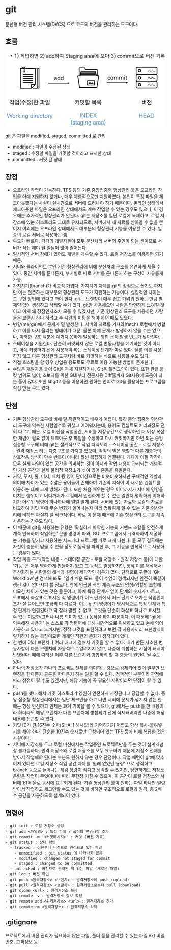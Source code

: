 # git

분산형 버전 관리 시스템(DVCS) 으로 코드의 버전을 관리하는 도구이다.


## 흐름
![](image_git_flow.png)

git 은 파일을 modified, staged, committed 로 관리
- modified : 파일이 수정된 상태
- staged : 수정할 파일을 커밋할 것이라고 표시한 상태
- committed : 커밋 된 상태


## 장점
- 오프라인 작업이 가능하다. TFS 등의 기존 중앙집중형 형상관리 툴은 오프라인 작업을 아예 지원하지 않거나, 매우 제한적으로만 지원하였다. 본인이 특정 파일을 체크아웃했다는 사실이 실시간으로 서버에 드러나야 하기 때문이다. 온라인 상태에서 체크아웃한 파일은 오프라인 상태에서도 계속 작업할 수 있는 경우도 있으나, 이 경우에는 추가적인 형상관리가 안된다. git는 저장소를 일단 로컬에 복제하고, 로컬 저장소에 있는 히스토리도 그대로 유지되므로, 서버에서 새 자료를 받아올 수 없을 뿐이지 이외에는 오프라인 상태에서도 대부분의 형상관리 기능을 이용할 수 있다. 일종의 로컬 서버로 작용하는 셈.
- 속도가 빠르다. 각각의 개발자들이 모두 분산처리 서버의 주인이 되는 셈이므로 서버가 직접 해야 될 일들이 많이 줄어든다.
- 일시적인 서버 장애가 있어도 개발을 계속할 수 있다. 로컬 저장소를 이용하면 되기 때문.
- 서버와 클라이언트 뿐인 기존 형상관리에 비해 분산처리 구조를 유연하게 세울 수 있다. 중간 서버를 둔다든지, 부서별로 따로 서버를 둔다든지 하는 구성이 자유롭게 가능.
- 가지치기(branch)가 비교적 가볍다. 가지치기 자체를 git의 장점으로 꼽기도 하지만 이는 현존하는 대부분의 형상관리 도구가 지원하는 기능이다. 실질적인 차이는 그 구현 방법에 있다고 봐야 한다. git는 브랜칭이 매우 쉽고 가벼워 원하는 만큼 별 제약 없이 생성하고 삭제할 수가 있다. git만 사용해오던 사람은 당연하게 느껴질 것이고 이게 왜 장점인지조차 모를 수 있겠지만, 기존 형상관리 도구를 사용하던 사람들은 브랜칭 하나 하려고 수 시간의 미팅을 해야 하던 때도 있었다.
- 병합(merge)에서 문제가 덜 발생한다. 서버의 자료를 가져와(fetch) 로컬에서 병합하고 이를 다시 올리는 형태이기 때문. 물론 아예 문제가 발생하지 않을 수는 없으나, 이러한 구조 덕분에 예기치 못하게 발생하는 병합 문제 발생 빈도가 낮아진다.
- 스테이징을 지원한다. 단순히 커밋되지 않은 로컬 변동사항을 얘기하는 것이 아니고, 아예 커밋하기 전에 사용해야 하는 스테이징 단계가 따로 있다. 물론 이를 사용하지 않고 다른 형상관리 도구처럼 바로 커밋하는 식으로 사용할 수도 있다.
- 직접 호스팅을 할 경우 상업용 용도로도 무료로 이용 가능한 방법이 존재한다.
- 수많은 개발자용 툴이 Git을 자체 지원하거나, Git용 플러그인이 있다. 또한 관련 툴킷 범위도 넓어, 초보자를 위한 GUI부터 전문자용 Diff툴까지 Git사용에 도움이 되는 툴이 많다. 또한 libgit2 등을 이용하면 원하는 언어로 Git을 활용하는 프로그램을 직접 만들 수도 있다.



## 단점
- 기존 형상관리 도구에 비해 덜 직관적이고 배우기 어렵다. 특히 중앙 집중형 형상관리 도구에 익숙한 사람일수록 귀찮고 어려워지는데, 용어도 컨셉트도 처리과정도 전혀 다르기 때문. 로컬 머신을 작업공간, 서버를 저장공간으로 생각하면 더 이상 복잡한 개념이 필요 없이 체크아웃 후 파일을 수정하고 다시 커밋하기만 하면 되는 중앙집중형 도구에 비해 git는 설계적으로 작업 디렉토리 - 스테이징 공간 - 로컬 저장소 - 원격 저장소 라는 다층구조를 가지고 있으며, 각각의 맡은 역할과 다른 계층과의 상호작용 방식이 단순 반복이 아니라 훨씬 복잡하게 연결된다. 게다가 이들 각각이 모두 실제 파일이 있는 공간을 의미하는 것이 아니라 작업 내용이 관리되는 개념적인 가상 공간과 실제 물리적 저장소가 섞여 있어 혼동을 유발한다.
- 커밋, 푸시, 풀, 머지, 페치 등 영어 단어상으로는 비슷비슷하지만 구체적인 역할과 의미에 차이가 있는 수많은 용어들이 존재하며 기존의 지식이 이 새로운 컨셉트를 이용하는 데에 크게 방해가 된다. 또한 처음 배우는 경우 어디까지가 서버에 영향을 미치는 행위이고 어디까지가 로컬에서 안전하게 할 수 있는 일인지 명확하게 이해하기가 어려워 명령어 하나하나에 벌벌 떨게 된다. 서버에 있는 자료와 로컬의 자료를 비교하여 커밋 후에 무슨 변화가 일어나는지 미리 명확하게 알 수 있는 기존 형상관리에 비하면 확실히 덜 직관적이다. 바로 이 문제 때문에 기존 형상관리 도구를 계속 사용하는 경우도 많다.
- 이 때문에 git을 사용하는 유형은 '확실하게 파악한 기능의 커맨드 조합을 안전하게 계속 반복하며 작업하는' 콘솔 명령어 파와, GUI 프로그램에서 규격화하여 제공하는 기능을 맡기고 사용하는 서드파티 프로그램 파로 크게 나뉜다. 둘 모두 결국에는 자신이 충분히 믿을 수 있을 정도로 동작을 파악한 후, 그 기능을 반복적으로 사용하는 경우가 많다.
- 작업 계층 구조(작업 내용 - 스테이징 공간 - 로컬 저장소 - 원격 저장소 등)에 대한 '기능' 은 매우 명확하게 만들어져 있고 그 동작도 일정하지만, 정작 이를 해석해서 추상화하는 사람들의 해석과 설명이 제각각인 경우가 많다. 단적으로 구글에 'Git Workflow'만 검색해 봐도, '알기 쉬운 도표' 들이 수없이 검색되지만 완전히 똑같이 생긴 것이 없다시피 할 정도다. 앞에 언급한 작업 계층 구조의 명칭-역할의 조합에 미묘한 차이가 있는 것은 물론이고, 아예 특정 단계가 없어 단계의 숫자가 다르고, 도표에서 화살표로 표시된 각 명령어가 어느 단계에서 어느 단계로 오가는 작업인지조차 잘 뜯어보면 조금씩 다 다르다. 이는 git의 명령어가 명시적으로 특정 단계와 특정 단계가 연결된다고 딱 잘라 말할 수 없고, 그것을 단순히 화살표 하나로 표시할 수 없는 미묘한(그러나 나름 의미가 있는) 동작을 하기 때문이다. 이 때문에 'git에 익숙해진 사용자' 는 스스로 각 명령어에 대해 체감적으로 이해하고 있고 손에 익어 사용하고 있다고 느끼지만, 정작 그것을 표현하려고 보면 각 사용자끼리 표현방식이 일치하지 않는 복잡미묘한 개개인 직관의 문화가 정착되어 있다.
- 한 번에 여러 브랜치나 여러 태그에 걸쳐서 커밋을 할 수 없다. 내가 만든 사소한 변동사항이 다른 브랜치에 자동적으로 알려지지 않고, 나중에 취합하는 시점이 돼서야 반영된다. 때에 따라선 이후 다른 브랜치와 병합하려 할 때 충돌의 원인이 될 수도 있다.
- 하나의 저장소가 하나의 프로젝트 전체를 의미하는 것으로 강제되어 있어 일부만 브랜칭을 한다든지 클론을 한다든지 하는 일을 할 수 없다. 정책적인 부분이라 관점에 따라 장점이 될 수도 있겠지만, 해당 기능이 꼭 필요한 사람이라면 단점이 될 수 있다.
- push를 했다 해서 커밋 히스토리가 영원히 안전하게 저장된다고 장담할 수 없다. 중앙 집중형 형상관리에서는 일단 체크인을 하고 나면 서버에 문제가 생기지 않는 한에는 항상 안전하고 언제든 과거 기록을 볼 수 있으나, git에서는 push를 한 내용이라 하더라도 해당 브랜치가 다른 브랜치에 병합되기 전에 삭제돼버리면 나중에 해당 내용에 접근할 수 없다.
- 커밋 ID가 긴 16진수 숫자(SHA-1 해시값)라 기억하기가 어렵고 항상 복사-붙여넣기를 해야 한다. 단순한 10진수 숫자로만 구성되어 있는 TFS 등에 비해 복잡한 것은 사실이다.
- 서버에 저장소를 두고 로컬 머신에서는 작업중인 프로젝트만을 두는 것이 설계개념상 불가능하다. 원격 저장소와 로컬 저장소를 모두 요구하기 때문에 저장소 전체를 받아서 작업해야 된다는 부분도 원하지 않는 경우 단점이다. 작업 패턴이 git에 맞추어져 있다면 로컬 저장소 작업 공간 자체를 '원래 없었던 용량' 으로 생각하고 branch 등으로 늘어나는 체감 용량이 작다고 생각할 수 있지만, 당연하게도 저장소 용량은 작업이 무엇이냐에 따라 무한정 커질 수 있으며, 이 공간이 로컬 저장소와 서버에 1:1 비율로 동시에 요구되게 된다. 기존 형상관리 툴이 원하는 파일 하나만 덜렁 받아서 작업하고 체크인할 수도 있는 것에 비하면 구조적으로 로컬과 원격, 총 2배수 공간을 사용하도록 설계되어 있다.


## 명령어
```
- git init : 로컬 저장소 생성
- git add <파일명> : 특정 파일 / 폴더의 변경사항 추가
- git commit -m '<커밋메시지>' : 커밋 (버전 기록)
- git status : 상태 확인
  - tracked : 이전부터 버전으로 관리되고 있는 파일
    - unmodified : git status 에 나타나지 않음
    - modified : changes not staged for commit
    - staged : changed to be committed
  - untracked : 버전으로 관리된 적 없는 파일 (새로운 파일)
- git log : 버전 확인
- git push <원격저장소> <브랜치> : 원격저장소에 push (upload)
- git pull <원격저장소> <브랜치> : 원격저장소로부터 pull (download)
- git clone <url> : 원격저장소 복제
- git remote -v : 원격저장소 정보 확인
- git remote add <원격저장소> <url> : 원격저장소 추가
- git remote rm <원격저장소> : 원격저장소 삭제
```

## .gitignore
프로젝트에서 버전 관리가 필요하지 않은 파일, 폴더 등을 관리할 수 있는 파일
ex) 비밀번호, 고객정보 등











